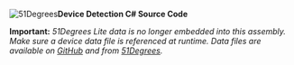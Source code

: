 ![51Degrees](https://51degrees.com/Portals/0/Logo.png "THE Fastest and Most Accurate Device Detection")**Device Detection C# Source Code**

**Important:** _51Degrees Lite data is no longer embedded into this assembly. Make sure a device data file is referenced at runtime. Data files are available on [GitHub](../data) and from [51Degrees](https://51degrees.com/compare-data-options?utm_source=github&utm_medium=repository&utm_content=net-source-code&utm_campaign=open-source
 "Different device databases which can be used with 51Degrees device detection")._
